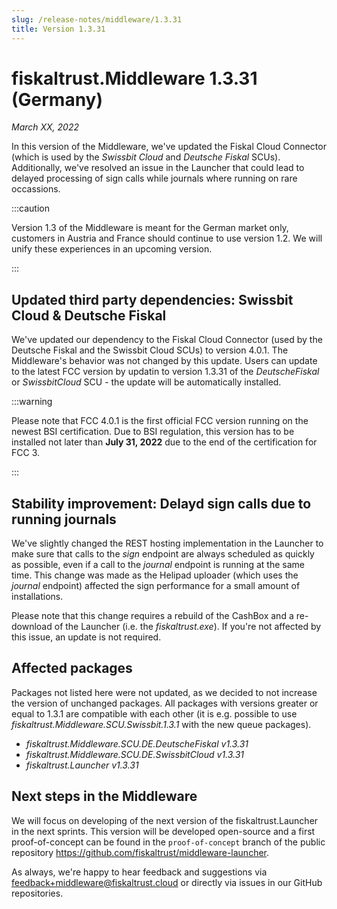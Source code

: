 ```yaml
---
slug: /release-notes/middleware/1.3.31
title: Version 1.3.31
---
```


# fiskaltrust.Middleware 1.3.31 (Germany)
_March XX, 2022_

In this version of the Middleware, we've updated the Fiskal Cloud Connector (which is used by the _Swissbit Cloud_ and _Deutsche Fiskal_ SCUs). Additionally, we've resolved an issue in the Launcher that could lead to delayed processing of sign calls while journals where running on rare occassions. 

:::caution

Version 1.3 of the Middleware is meant for the German market only, customers in Austria and France should continue to use version 1.2. We will unify these experiences in an upcoming version.

:::

## Updated third party dependencies: Swissbit Cloud & Deutsche Fiskal
We've updated our dependency to the Fiskal Cloud Connector (used by the Deutsche Fiskal and the Swissbit Cloud SCUs) to version 4.0.1. The Middleware's behavior was not changed by this update. Users can update to the latest FCC version by updatin to version 1.3.31 of the _DeutscheFiskal_ or _SwissbitCloud_ SCU - the update will be automatically installed.

:::warning

Please note that FCC 4.0.1 is the first official FCC version running on the newest BSI certification. Due to BSI regulation, this version has to be installed not later than **July 31, 2022** due to the end of the certification for FCC 3.

:::

## Stability improvement: Delayd sign calls due to running journals
We've slightly changed the REST hosting implementation in the Launcher to make sure that calls to the _sign_ endpoint are always scheduled as quickly as possible, even if a call to the _journal_ endpoint is running at the same time. This change was made as the Helipad uploader (which uses the _journal_ endpoint) affected the sign performance for a small amount of installations. 

Please note that this change requires a rebuild of the CashBox and a re-download of the Launcher (i.e. the _fiskaltrust.exe_). If you're not affected by this issue, an update is not required.


## Affected packages

Packages not listed here were not updated, as we decided to not increase the version of unchanged packages. All packages with versions greater or equal to 1.3.1 are compatible with each other (it is e.g. possible to use _fiskaltrust.Middleware.SCU.Swissbit.1.3.1_ with the new queue packages).

- _fiskaltrust.Middleware.SCU.DE.DeutscheFiskal v1.3.31_
- _fiskaltrust.Middleware.SCU.DE.SwissbitCloud v1.3.31_
- _fiskaltrust.Launcher v1.3.31_
## Next steps in the Middleware
We will focus on developing of the next version of the fiskaltrust.Launcher in the next sprints.
This version will be developed open-source and a first proof-of-concept can be found in the `proof-of-concept` branch of the public repository https://github.com/fiskaltrust/middleware-launcher.

As always, we're happy to hear feedback and suggestions via [feedback+middleware@fiskaltrust.cloud](mailto:feedback+middleware@fiskaltrust.cloud) or directly via issues in our GitHub repositories.
